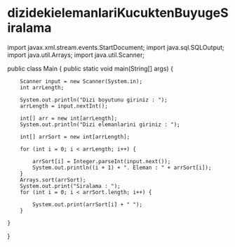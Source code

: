 # dizidekielemanlariKucuktenBuyugeSiralama
import javax.xml.stream.events.StartDocument;
import java.sql.SQLOutput;
import java.util.Arrays;
import java.util.Scanner;

public class Main {
    public static void main(String[] args) {

        Scanner input = new Scanner(System.in);
        int arrLength;

        System.out.println("Dizi boyutunu giriniz : ");
        arrLength = input.nextInt();

        int[] arr = new int[arrLength];
        System.out.println("Dizi elemanlarini giriniz : ");

        int[] arrSort = new int[arrLength];

        for (int i = 0; i < arrLength; i++) {

            arrSort[i] = Integer.parseInt(input.next());
            System.out.println((i + 1) + ". Eleman : " + arrSort[i]);
        }
        Arrays.sort(arrSort);
        System.out.print("Siralama : ");
        for (int i = 0; i < arrSort.length; i++) {

            System.out.print(arrSort[i] + " ");
        }

    }
}


